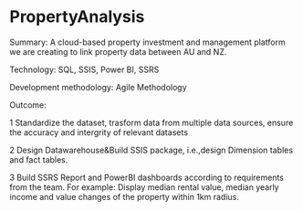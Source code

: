 # PropertyAnalysis

Summary:
A cloud-based property investment and management platform we are creating to link property data between AU and NZ.

Technology: SQL, SSIS, Power BI, SSRS

Development methodology: Agile Methodology

Outcome:

1 Standardize the dataset, trasform data from multiple data sources, ensure the accuracy and intergrity of relevant datasets

2 Design Datawarehouse&Build SSIS package, i.e.,design Dimension tables and fact tables.

3 Build SSRS Report and PowerBI dashboards according to requirements from the team.
For example:
Display median rental value, median yearly income and value changes of the property within 1km radius.
